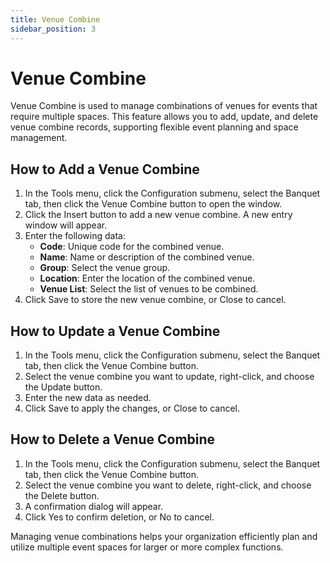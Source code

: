 ```yaml
---
title: Venue Combine
sidebar_position: 3
---
```


# Venue Combine

Venue Combine is used to manage combinations of venues for events that require multiple spaces. This feature allows you to add, update, and delete venue combine records, supporting flexible event planning and space management.

## How to Add a Venue Combine

1. In the Tools menu, click the Configuration submenu, select the Banquet tab, then click the Venue Combine button to open the window.
2. Click the Insert button to add a new venue combine. A new entry window will appear.
3. Enter the following data:
   - **Code**: Unique code for the combined venue.
   - **Name**: Name or description of the combined venue.
   - **Group**: Select the venue group.
   - **Location**: Enter the location of the combined venue.
   - **Venue List**: Select the list of venues to be combined.
4. Click Save to store the new venue combine, or Close to cancel.

## How to Update a Venue Combine

1. In the Tools menu, click the Configuration submenu, select the Banquet tab, then click the Venue Combine button.
2. Select the venue combine you want to update, right-click, and choose the Update button.
3. Enter the new data as needed.
4. Click Save to apply the changes, or Close to cancel.

## How to Delete a Venue Combine

1. In the Tools menu, click the Configuration submenu, select the Banquet tab, then click the Venue Combine button.
2. Select the venue combine you want to delete, right-click, and choose the Delete button.
3. A confirmation dialog will appear.
4. Click Yes to confirm deletion, or No to cancel.

Managing venue combinations helps your organization efficiently plan and utilize multiple event spaces for larger or more complex functions.
